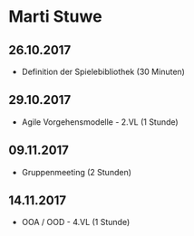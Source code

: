 # Marti Stuwe
## 26.10.2017
* Definition der Spielebibliothek (30 Minuten)
## 29.10.2017
* Agile Vorgehensmodelle - 2.VL (1 Stunde)
## 09.11.2017
* Gruppenmeeting (2 Stunden)
## 14.11.2017
* OOA / OOD - 4.VL (1 Stunde)
